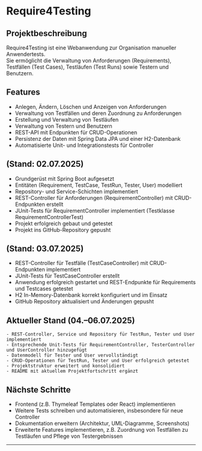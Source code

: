 # Require4Testing

## Projektbeschreibung

Require4Testing ist eine Webanwendung zur Organisation manueller Anwendertests.  
Sie ermöglicht die Verwaltung von Anforderungen (Requirements), Testfällen (Test Cases), Testläufen (Test Runs) sowie Testern und Benutzern.

## Features

- Anlegen, Ändern, Löschen und Anzeigen von Anforderungen  
- Verwaltung von Testfällen und deren Zuordnung zu Anforderungen  
- Erstellung und Verwaltung von Testläufen  
- Verwaltung von Testern und Benutzern  
- REST-API mit Endpunkten für CRUD-Operationen  
- Persistenz der Daten mit Spring Data JPA und einer H2-Datenbank  
- Automatisierte Unit- und Integrationstests für Controller  

## (Stand: 02.07.2025)

- Grundgerüst mit Spring Boot aufgesetzt  
- Entitäten (Requirement, TestCase, TestRun, Tester, User) modelliert  
- Repository- und Service-Schichten implementiert  
- REST-Controller für Anforderungen (RequirementController) mit CRUD-Endpunkten erstellt  
- JUnit-Tests für RequirementController implementiert (Testklasse RequirementControllerTest)  
- Projekt erfolgreich gebaut und getestet  
- Projekt ins GitHub-Repository gepusht

## (Stand: 03.07.2025)

- REST-Controller für Testfälle (TestCaseController) mit        CRUD-Endpunkten implementiert  
- JUnit-Tests für TestCaseController erstellt  
- Anwendung erfolgreich gestartet und REST-Endpunkte für Requirements und Testcases getestet  
- H2 In-Memory-Datenbank korrekt konfiguriert und im Einsatz  
- GitHub Repository aktualisiert und Änderungen gepusht

## Aktueller Stand (04.–06.07.2025)
	- REST-Controller, Service und Repository für TestRun, Tester und User implementiert
	- Entsprechende Unit-Tests für RequirementController, TesterController und UserController hinzugefügt
	- Datenmodell für Tester und User vervollständigt
	- CRUD-Operationen für TestRun, Tester und User erfolgreich getestet
	- Projektstruktur erweitert und konsolidiert
	- README mit aktuellem Projektfortschritt ergänzt

## Nächste Schritte

- Frontend (z.B. Thymeleaf Templates oder React) implementieren  
- Weitere Tests schreiben und automatisieren, insbesondere für neue Controller  
- Dokumentation erweitern (Architektur, UML-Diagramme, Screenshots)  
- Erweiterte Features implementieren, z.B. Zuordnung von Testfällen zu Testläufen und Pflege von Testergebnissen

---
